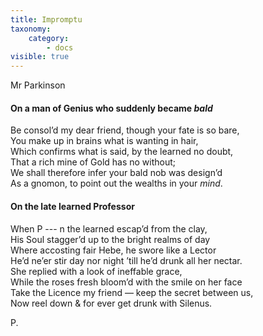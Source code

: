 ```yaml
---
title: Impromptu
taxonomy:
    category:
        - docs
visible: true
---
```


<div class="author">Mr Parkinson</div>

#### On a man of Genius who suddenly became *bald*

Be consol’d my dear friend, though your fate is so bare,  
You make up in brains what is wanting in hair,  
Which confirms what is said, by the learned no doubt,  
That a rich mine of Gold has no without;  
We shall therefore infer your bald nob was design’d  
As a gnomon, to point out the wealths in your *mind*.  

#### On the late learned Professor

When P --- n the learned escap’d from the clay,  
His Soul stagger’d up to the bright realms of day  
Where accosting fair Hebe, he swore like a Lector  
He’d ne’er stir day nor night ’till he’d drunk all her nectar.  
She replied with a look of ineffable grace,  
While the roses fresh bloom’d with the smile on her face  
Take the Licence my friend — keep the secret between us,  
Now reel down & for ever get drunk with Silenus.  

P.